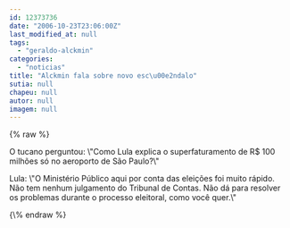 ```yaml
---
id: 12373736
date: "2006-10-23T23:06:00Z"
last_modified_at: null
tags:
  - "geraldo-alckmin"
categories:
  - "noticias"
title: "Alckmin fala sobre novo esc\u00e2ndalo"
sutia: null
chapeu: null
autor: null
imagem: null
---
```

{\% raw %}
<p><P>O tucano perguntou: \"Como Lula explica o superfaturamento de R$ 100 milhões só no aeroporto de São Paulo?\"</P></p>
<p><P>Lula: \"O Ministério Público aqui por conta das eleições foi muito rápido. Não tem nenhum julgamento do Tribunal de Contas. Não dá para resolver os problemas durante o processo eleitoral, como você quer.\"</P> </p>
{\% endraw %}